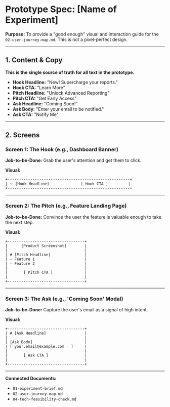 # Prototype Spec: [Name of Experiment]

**Purpose:** To provide a "good enough" visual and interaction guide for the `02-user-journey-map.md`. This is not a pixel-perfect design.

---

## 1. Content & Copy

**This is the single source of truth for all text in the prototype.**

* **Hook Headline:** "New! Supercharge your reports."
* **Hook CTA:** "Learn More"
* **Pitch Headline:** "Unlock Advanced Reporting"
* **Pitch CTA:** "Get Early Access"
* **Ask Headline:** "Coming Soon!"
* **Ask Body:** "Enter your email to be notified."
* **Ask CTA:** "Notify Me"

---

## 2. Screens

### Screen 1: The Hook (e.g., Dashboard Banner)

**Job-to-be-Done:** Grab the user's attention and get them to click.

**Visual:**

```
+------------------------------------------------------+
| ✨ [Hook Headline]              [ Hook CTA ]         |
+------------------------------------------------------+
```

---

### Screen 2: The Pitch (e.g., Feature Landing Page)

**Job-to-be-Done:** Convince the user the feature is valuable enough to take the next step.

**Visual:**

```
+----------------------------------+
|      [Product Screenshot]        |
|                                  |
| # [Pitch Headline]               |
| - Feature 1                      |
| - Feature 2                      |
|                                  |
|       [ Pitch CTA ]              |
|                                  |
+----------------------------------+
```

---

### Screen 3: The Ask (e.g., 'Coming Soon' Modal)

**Job-to-be-Done:** Capture the user's email as a signal of high intent.

**Visual:**

```
+----------------------------------+
| # [Ask Headline]                 |
|                                  |
| [Ask Body]                       |
| [ your.email@example.com   ]     |
|                                  |
|       [ Ask CTA ]                |
|                                  |
+----------------------------------+
```

---

**Connected Documents:**

* `01-experiment-brief.md`
* `02-user-journey-map.md`
* `04-tech-feasibility-check.md`
